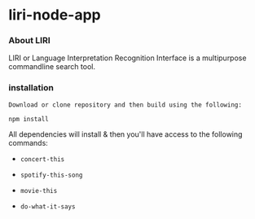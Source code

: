 # liri-node-app

### About LIRI

LIRI or Language Interpretation Recognition Interface is a multipurpose commandline search tool.

### installation

`Download or clone repository and then build using the following:`

```
npm install

```

All dependencies will install & then you'll have access to the following commands:

- `concert-this`

- `spotify-this-song`

- `movie-this`

- `do-what-it-says`
